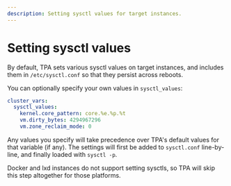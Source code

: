 ```yaml
---
description: Setting sysctl values for target instances.
---
```



# Setting sysctl values

By default, TPA sets various sysctl values on target instances, and
includes them in `/etc/sysctl.conf` so that they persist across reboots.

You can optionally specify your own values in `sysctl_values`:

```yaml
cluster_vars:
  sysctl_values:
    kernel.core_pattern: core.%e.%p.%t
    vm.dirty_bytes: 4294967296
    vm.zone_reclaim_mode: 0
```

Any values you specify will take precedence over TPA's default
values for that variable (if any). The settings will first be added to
`sysctl.conf` line-by-line, and finally loaded with `sysctl -p`.

Docker and lxd instances do not support setting sysctls, so TPA will
skip this step altogether for those platforms.

